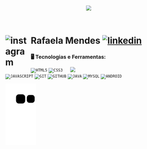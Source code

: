 <img align="right" width="250px" style="margin-top:-20px" src="https://user-images.githubusercontent.com/81865736/213192002-d2d4f6e2-406d-4a63-b215-cafdd154c5c6.png">

</br>
</br>

<div dsplay="inline-block">
 
 <h1 align="left">Rafaela Mendes
 <a href="#">
    <img align="left" width="80px" src="https://i.ibb.co/qkGSp1D/instagram.png" alt="instagram" style="vertical-align:top;">
  </a>
  <a href="#">
    <img width="80px" src="https://i.ibb.co/RyZx12b/linkedin.png" alt="linkedin" style="vertical-align:top;">
  </a>
 </h1>
 
 ### 🖥️ Tecnologias e Ferramentas: 
<img width="300px" align="right" src="https://i.ibb.co/zbTM5w7/photo-2021-12-23-11-04-06-removebg-preview-1.png">
<code><img width="40px" src="https://cdn.jsdelivr.net/gh/devicons/devicon/icons/html5/html5-original-wordmark.svg" title = "HTML5"/></code>
<code><img width="40px" src="https://cdn.jsdelivr.net/gh/devicons/devicon/icons/css3/css3-original-wordmark.svg" title = "CSS3"/></code>
<code><img width="40px" src="https://cdn.jsdelivr.net/gh/devicons/devicon/icons/javascript/javascript-original.svg" title = "JAVASCRIPT"/></code>
<code><img width="40px" src="https://cdn.jsdelivr.net/gh/devicons/devicon/icons/git/git-original.svg" title = "GIT"/></code>
<code><img width="40px" src="https://cdn.jsdelivr.net/gh/devicons/devicon/icons/github/github-original.svg" title = "GITHUB"/></code>
<code><img width="40px" src="https://cdn.jsdelivr.net/gh/devicons/devicon/icons/java/java-original.svg" title = "JAVA"/></code>
<code><img width="40px" src="https://cdn.jsdelivr.net/gh/devicons/devicon/icons/mysql/mysql-original.svg" title = "MYSQL"/></code>
<code><img width="40px" src="https://cdn.jsdelivr.net/gh/devicons/devicon/icons/android/android-original.svg" title = "ANDROID"/></code>
 
</div>



<div>

![Snake animation](https://github.com/Rafa-MMf/Rafa-MMf/blob/output/github-contribution-grid-snake.svg)

</div>
                
